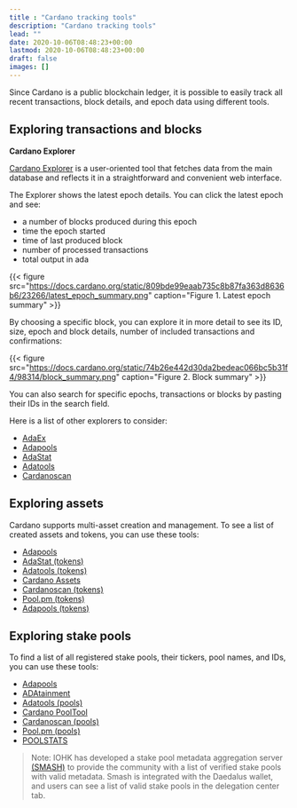 ```yaml
---
title : "Cardano tracking tools"
description: "Cardano tracking tools"
lead: ""
date: 2020-10-06T08:48:23+00:00
lastmod: 2020-10-06T08:48:23+00:00
draft: false
images: []
---
```


Since Cardano is a public blockchain ledger, it is possible to easily track all recent transactions, block details, and epoch data using different tools.

## Exploring transactions and blocks

**Cardano Explorer**

[Cardano Explorer](https://explorer.cardano.org/en.html) is a user-oriented tool that fetches data from the main database and reflects it in a straightforward and convenient web interface.

The Explorer shows the latest epoch details. You can click the latest epoch and see:

- a number of blocks produced during this epoch
- time the epoch started
- time of last produced block
- number of processed transactions
- total output in ada

{{< figure src="https://docs.cardano.org/static/809bde99eaab735c8b87fa363d8636b6/23266/latest_epoch_summary.png" caption="Figure 1. Latest epoch summary" >}}

By choosing a specific block, you can explore it in more detail to see its ID, size, epoch and block details, number of included transactions and confirmations:

{{< figure src="https://docs.cardano.org/static/74b26e442d30da2bedeac066bc5b31f4/98314/block_summary.png" caption="Figure 2. Block summary" >}}

You can also search for specific epochs, transactions or blocks by pasting their IDs in the search field.

Here is a list of other explorers to consider:

- [AdaEx](https://cexplorer.io/)
- [Adapools](https://adapools.org/)
- [AdaStat](https://adastat.net/transactions)
- [Adatools](https://adatools.io/transactions)
- [Cardanoscan](https://cardanoscan.io/transactions)

## Exploring assets

Cardano supports multi-asset creation and management. To see a list of created assets and tokens, you can use these tools:

- [Adapools](https://adapools.org/)
- [AdaStat (tokens)](https://adastat.net/tokens)
- [Adatools (tokens)](https://adatools.io/tokens)
- [Cardano Assets](https://cardanoassets.com/)
- [Cardanoscan (tokens)](https://cardanoscan.io/tokens)
- [Pool.pm (tokens)](https://pool.pm/tokens)
- [Adapools (tokens)](https://adapools.org/token)

## Exploring stake pools

To find a list of all registered stake pools, their tickers, pool names, and IDs, you can use these tools:

- [Adapools](https://adapools.org/)
- [ADAtainment](https://www.adatainment.com/index.php?page=home&lang=en)
- [Adatools (pools)](https://adatools.io/pools)
- [Cardano PoolTool](https://pooltool.io/)
- [Cardanoscan (pools)](https://cardanoscan.io/pools)
- [Pool.pm (pools)](https://pool.pm/search)
- [POOLSTATS](https://poolstats.org/#)

> Note: IOHK has developed a stake pool metadata aggregation server [(SMASH)](https://docs.cardano.org/development-guidelines/operating-a-stake-pool/SMASH) to provide the community with a list of verified stake pools with valid metadata. Smash is integrated with the Daedalus wallet, and users can see a list of valid stake pools in the delegation center tab.